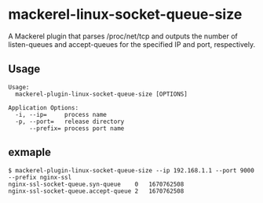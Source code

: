 # mackerel-linux-socket-queue-size

A Mackerel plugin that parses /proc/net/tcp and outputs the number of listen-queues and accept-queues for the specified IP and port, respectively.

## Usage

```
Usage:
  mackerel-plugin-linux-socket-queue-size [OPTIONS]

Application Options:
  -i, --ip=     process name
  -p, --port=   release directory
      --prefix= process port name
```

## exmaple

```
$ mackerel-plugin-linux-socket-queue-size --ip 192.168.1.1 --port 9000 --prefix nginx-ssl
nginx-ssl-socket-queue.syn-queue	0	1670762508
nginx-ssl-socket-queue.accept-queue	2	1670762508
```
